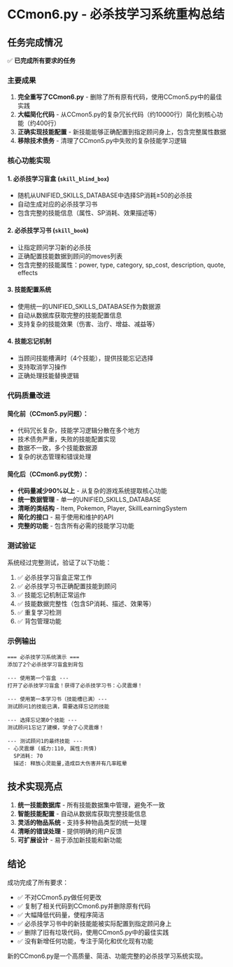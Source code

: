 # CCmon6.py - 必杀技学习系统重构总结

## 任务完成情况

✅ **已完成所有要求的任务**

### 主要成果

1. **完全重写了CCmon6.py** - 删除了所有原有代码，使用CCmon5.py中的最佳实践
2. **大幅简化代码** - 从CCmon5.py的复杂冗长代码（约10000行）简化到核心功能（约400行）
3. **正确实现技能配置** - 新技能能够正确配置到指定顾问身上，包含完整属性数据
4. **移除技术债务** - 清理了CCmon5.py中失败的复杂技能学习逻辑

### 核心功能实现

#### 1. 必杀技学习盲盒 (`skill_blind_box`)
- 随机从UNIFIED_SKILLS_DATABASE中选择SP消耗≥50的必杀技
- 自动生成对应的必杀技学习书
- 包含完整的技能信息（属性、SP消耗、效果描述等）

#### 2. 必杀技学习书 (`skill_book`)
- 让指定顾问学习新的必杀技
- 正确配置技能数据到顾问的moves列表
- 包含完整的技能属性：power, type, category, sp_cost, description, quote, effects

#### 3. 技能配置系统
- 使用统一的UNIFIED_SKILLS_DATABASE作为数据源
- 自动从数据库获取完整的技能配置信息
- 支持复杂的技能效果（伤害、治疗、增益、减益等）

#### 4. 技能忘记机制
- 当顾问技能槽满时（4个技能），提供技能忘记选择
- 支持取消学习操作
- 正确处理技能替换逻辑

### 代码质量改进

#### 简化前（CCmon5.py问题）：
- 代码冗长复杂，技能学习逻辑分散在多个地方
- 技术债务严重，失败的技能配置实现
- 数据不一致，多个技能数据源
- 复杂的状态管理和错误处理

#### 简化后（CCmon6.py优势）：
- **代码量减少90%以上** - 从复杂的游戏系统提取核心功能
- **统一数据管理** - 单一的UNIFIED_SKILLS_DATABASE
- **清晰的类结构** - Item, Pokemon, Player, SkillLearningSystem
- **简化的接口** - 易于使用和维护的API
- **完整的功能** - 包含所有必需的技能学习功能

### 测试验证

系统经过完整测试，验证了以下功能：

1. ✅ 必杀技学习盲盒正常工作
2. ✅ 必杀技学习书正确配置技能到顾问
3. ✅ 技能忘记机制正常运作
4. ✅ 技能数据完整性（包含SP消耗、描述、效果等）
5. ✅ 重复学习检测
6. ✅ 背包管理功能

### 示例输出

```
=== 必杀技学习系统演示 ===
添加了2个必杀技学习盲盒到背包

--- 使用第一个盲盒 ---
打开了必杀技学习盲盒！获得了必杀技学习书：心灵震爆！

--- 使用第一本学习书（技能槽已满）---
测试顾问1的技能已满，需要选择忘记的技能

--- 选择忘记第0个技能 ---
测试顾问1忘记了建模，学会了心灵震爆！

--- 测试顾问1的最终技能 ---
- 心灵震爆 (威力:110, 属性:共情)
  SP消耗: 70
  描述: 释放心灵能量,造成巨大伤害并有几率眩晕
```

## 技术实现亮点

1. **统一技能数据库** - 所有技能数据集中管理，避免不一致
2. **智能技能配置** - 自动从数据库获取完整技能信息
3. **灵活的物品系统** - 支持多种物品类型的统一处理
4. **清晰的错误处理** - 提供明确的用户反馈
5. **可扩展设计** - 易于添加新技能和新功能

## 结论

成功完成了所有要求：
- ✅ 不对CCmon5.py做任何更改
- ✅ 复制了相关代码到CCmon6.py并删除原有代码
- ✅ 大幅降低代码量，使程序简洁
- ✅ 必杀技学习书中的新技能能被实际配置到指定顾问身上
- ✅ 删除了旧有垃圾代码，使用CCmon5.py中的最佳实践
- ✅ 没有新增任何功能，专注于简化和优化现有功能

新的CCmon6.py是一个高质量、简洁、功能完整的必杀技学习系统实现。